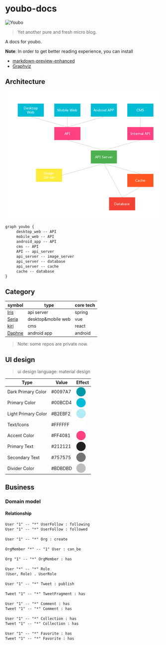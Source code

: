 # youbo-docs

<img src="https://github.com/happylrd/youbo-cms/blob/master/kiri/src/common/image/logo.png" width="128" style="max-width:100%;" alt="Youbo">

> Yet another pure and fresh micro blog.

A docs for youbo.

**Note**: In order to get better reading experience, you can install
- [markdown-preview-enhanced](https://github.com/shd101wyy/markdown-preview-enhanced)
- [Graphviz](http://www.graphviz.org/)

## Architecture

![Youbo项目架构图](./assets/youbo_architecture.png)

```viz
graph youbo {
     desktop_web -- API
     mobile_web -- API
     android_app -- API
     cms -- API
     API -- api_server
     api_server -- image_server
     api_server -- database
     api_server -- cache
     cache -- database
}
```

## Category

symbol | type | core tech
------ | ---- | ---
[Iris](https://github.com/happylrd/youbo-api)   | api server | spring
[Seria](https://github.com/happylrd/youbo-desktop)  | desktop&mobile web | vue
[kiri](https://github.com/happylrd/youbo-cms)   | cms | react
[Daphne](https://github.com/happylrd/youbo-android) | android app | android

> Note: some repos are private now.

## UI design

> ui design language: material design

Type                 | Value    | Effect
----                 | -----    | ------
Dark Primary Color   | #0097A7  | <div style="width:30px;height:30px;border-radius:50%;background-color:#0097A7"></div>
Primary Color        | #00BCD4  | <div style="width:30px;height:30px;border-radius:50%;background-color:#00BCD4"></div>
Light Primary Color  | #B2EBF2  | <div style="width:30px;height:30px;border-radius:50%;background-color:#B2EBF2"></div>
Text/Icons           | #FFFFFF  | <div style="width:30px;height:30px;border-radius:50%;background-color:#FFFFFF"></div>
Accent Color         | #FF4081  | <div style="width:30px;height:30px;border-radius:50%;background-color:#FF4081"></div>
Primary Text         | #212121  | <div style="width:30px;height:30px;border-radius:50%;background-color:#212121"></div>
Secondary Text       | #757575  | <div style="width:30px;height:30px;border-radius:50%;background-color:#757575"></div>
Divider Color        | #BDBDBD  | <div style="width:30px;height:30px;border-radius:50%;background-color:#BDBDBD"></div>


## Business

### Domain model

#### Relationship

```puml
User "1" -- "*" UserFollow : following
User "1" -- "*" UserFollow : followed

User "1" -- "*" Org : create

OrgMember "*" -- "1" User : can_be

Org "1" -- "*" OrgMember : has

User "*" -- "*" Role
(User, Role) . UserRole

User "1" -- "*" Tweet : publish

Tweet "1" -- "*" TweetFragment : has

User "1" -- "*" Comment : has
Tweet "1" -- "*" Comment : has

User "1" -- "*" Collection : has
Tweet "1" -- "*" Collection : has

User "1" -- "*" Favorite : has
Tweet "1" -- "*" Favorite : has
```
